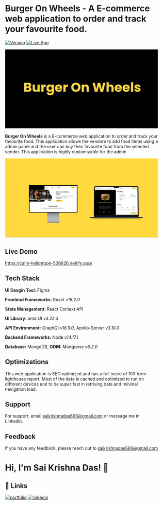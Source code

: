 # Burger On Wheels - A E-commerce web application to order and track your favourite food.

[![Version](https://img.shields.io/badge/version-1.0.0-green)](https://github.com/saikrishnadas/burgeronwheels)
[![Live App](https://img.shields.io/badge/demo-online-green)](https://calm-heliotrope-536826.netlify.app/)

![Logo](https://github.com/saikrishnadas/burgeronwheels/blob/main/public/newlogo3.svg)

**Burger On Wheels** is a E-commerce web application to order and track your favourite food.
This application allows the vendors to add food items using a admin panel and the user can buy their 
favourite food from the selected vendor. This application is highly customizable for the admin.

![App Screenshot](https://github.com/saikrishnadas/burgeronwheels/blob/main/public/mockup6.svg)

## Live Demo

https://calm-heliotrope-536826.netlify.app/

## Tech Stack

**UI Desgin Tool:** Figma

**Frontend Frameworks:** React _v18.2.0_

**State Management:** React Context API

**UI Library:** antd UI _v4.22.3_

**API Environment:** GraphQl _v16.5.0_, Apollo-Server _v3.10.0_

**Backend Frameworks:** Node _v14.17.1_

**Database:** MongoDB, **ODM:** Mongoose _v6.2.0_

## Optimizations

This web application is SEO optimized and has a full score of 100 from lighthouse report.
Most of the data is cached and optimized to run on different devices and to be super fast in retriving data and minimal navigation load.

## Support

For support, email saikrishnadas666@gmail.com or message me in Linkedin.

## Feedback

If you have any feedback, please reach out to saikrishnadas666@gmail.com

# Hi, I'm Sai Krishna Das! 👋

## 🔗 Links

[![portfolio](https://img.shields.io/badge/my_portfolio-000?style=for-the-badge&logo=ko-fi&logoColor=white)](https://saikrishnadas.com/)
[![linkedin](https://img.shields.io/badge/linkedin-0A66C2?style=for-the-badge&logo=linkedin&logoColor=white)](https://www.linkedin.com/in/sai-krishna-das/)



